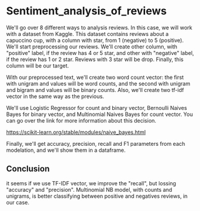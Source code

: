 # Sentiment_analysis_of_reviews

We'll go over 8 different ways to analysis reviews. In this case, we will work with a dataset from Kaggle. This dataset contains reviews about a capuccino cup, with a column with star, from 1 (negative) to 5 (positive). We'll start preprocessing our reviews. We'll create other column, with "positive" label, if the review has 4 or 5 star, and other with "negative" label, if the review has 1 or 2 star. Reviews with 3 star will be drop. Finally, this column will be our target.

With our preprocessed text, we'll create two word count vector: the first with unigram and values will be word counts, and the second with unigram and bigram and values will be binary counts. Also, we'll create two tf-idf vector in the same way as the previous.

We'll use Logistic Regressor for count and binary vector, Bernoulli Naives Bayes for binary vector, and Multinomial Naives Bayes for count vector. You can go over the link for more information about this decision.

https://scikit-learn.org/stable/modules/naive_bayes.html


Finally, we'll get accuracy, precision, recall and F1 parameters from each modelation, and we'll show them in a dataframe.

## Conclusion
it seems if we use TF-IDF vector, we improve the "recall", but lossing "accuracy" and "precision". Multinomial NB model, with counts and unigrams, is better classifying between positive and negatives reviews, in our case.   
